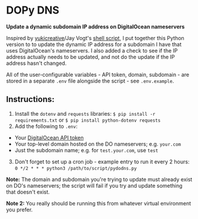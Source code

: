 # DOPy DNS

**Update a dynamic subdomain IP address on DigitalOcean nameservers**

Inspired by [yukicreative](https://github.com/yukicreative)/Jay Vogt's [shell script](https://gist.github.com/yukicreative/e32ffcd91e55ba1051c4f55b17a8a573), I put together this Python version to to update the dynamic IP address for a subdomain I have that uses DigitalOcean's nameservers. I also added a check to see if the IP address actually needs to be updated, and not do the update if the IP address hasn't changed.

All of the user-configurable variables - API token, domain, subdomain - are stored in a separate `.env` file alongside the script - see `.env.example`.

## Instructions:
1. Install the `dotenv` and `requests` libraries: `$ pip install -r requirements.txt` or `$ pip install python-dotenv requests`
2. Add the following to `.env`:
  * Your [DigitalOcean API token](https://cloud.digitalocean.com/account/api/tokens)
  * Your top-level domain hosted on the DO nameservers; e.g. `your.com`
  * Just the subdomain name; e.g. for `test.your.com`, use `test`
3. Don't forget to set up a cron job - example entry to run it every 2 hours: `0 */2 * * * python3 /path/to/script/pydodns.py`

**Note:** The domain and subdomain you're trying to update must already exist on DO's nameservers; the script will fail if you try and update something that doesn't exist.

**Note 2:** You really should be running this from whatever virtual environment you prefer.
